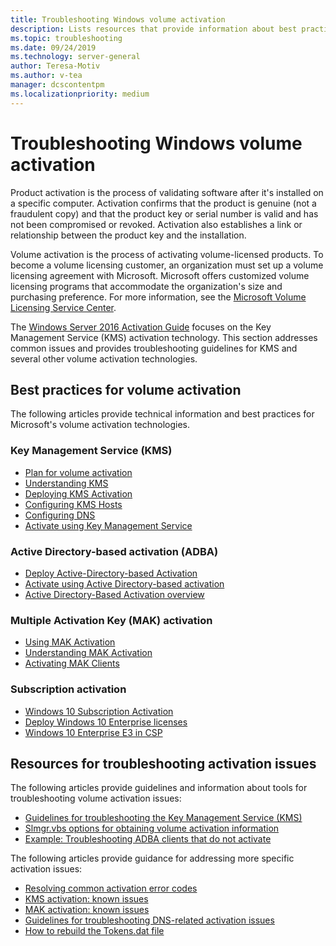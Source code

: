 ```yaml
---
title: Troubleshooting Windows volume activation
description: Lists resources that provide information about best practices for volume activation, and information about troubleshooting activation issues
ms.topic: troubleshooting
ms.date: 09/24/2019
ms.technology: server-general
author: Teresa-Motiv
ms.author: v-tea
manager: dcscontentpm
ms.localizationpriority: medium
---
```


# Troubleshooting Windows volume activation

Product activation is the process of validating software after it's installed on a specific computer. Activation confirms that the product is genuine (not a fraudulent copy) and that the product key or serial number is valid and has not been compromised or revoked. Activation also establishes a link or relationship between the product key and the installation.

Volume activation is the process of activating volume-licensed products. To become a volume licensing customer, an organization must set up a volume licensing agreement with Microsoft. Microsoft offers customized volume licensing programs that accommodate the organization's size and purchasing preference. For more information, see the [Microsoft Volume Licensing Service Center](https://www.microsoft.com/Licensing/servicecenter/default.aspx).

The [Windows Server 2016 Activation Guide](server-2016-activation.md) focuses on the Key Management Service (KMS) activation technology. This section addresses common issues and provides troubleshooting guidelines for KMS and several other volume activation technologies.

## Best practices for volume activation

The following articles provide technical information and best practices for Microsoft's volume activation technologies.

### Key Management Service (KMS)

- [Plan for volume activation](/windows/deployment/volume-activation/plan-for-volume-activation-client)
- [Understanding KMS](/previous-versions/tn-archive/ff793434(v=technet.10))
- [Deploying KMS Activation](/previous-versions/tn-archive/ff793409%28v=technet.10%29)
- [Configuring KMS Hosts](/previous-versions/tn-archive/ff793407%28v%3dtechnet.10%29)
- [Configuring DNS](/previous-versions/tn-archive/ff793405%28v%3dtechnet.10%29)
- [Activate using Key Management Service](/windows/deployment/volume-activation/activate-using-key-management-service-vamt)

### Active Directory-based activation (ADBA)

- [Deploy Active-Directory-based Activation](/previous-versions/windows/it-pro/windows-server-2012-r2-and-2012/dn502534%28v%3dws.11%29)
- [Activate using Active Directory-based activation](/windows/deployment/volume-activation/activate-using-active-directory-based-activation-client)
- [Active Directory-Based Activation overview](/windows/deployment/volume-activation/active-directory-based-activation-overview)

### Multiple Activation Key (MAK) activation

- [Using MAK Activation](/previous-versions/tn-archive/ff793438%28v=technet.10%29)
- [Understanding MAK Activation](/previous-versions/tn-archive/ff793435%28v%3dtechnet.10%29)
- [Activating MAK Clients](/previous-versions/tn-archive/ff793398%28v%3dtechnet.10%29)

### Subscription activation

- [Windows 10 Subscription Activation](/windows/deployment/windows-10-subscription-activation)
- [Deploy Windows 10 Enterprise licenses](/windows/deployment/deploy-enterprise-licenses)
- [Windows 10 Enterprise E3 in CSP](/windows/deployment/windows-10-enterprise-e3-overview)

## Resources for troubleshooting activation issues

The following articles provide guidelines and information about tools for troubleshooting volume activation issues:

- [Guidelines for troubleshooting the Key Management Service (KMS)](activation-troubleshoot-kms-general.md)
- [Slmgr.vbs options for obtaining volume activation information](activation-slmgr-vbs-options.md)
- [Example: Troubleshooting ADBA clients that do not activate](activation-troubleshoot-adba-clients.md)

The following articles provide guidance for addressing more specific activation issues:

- [Resolving common activation error codes](activation-error-codes.md)
- [KMS activation: known issues](activation-troubleshoot-KMS-issues.md)
- [MAK activation: known issues](activation-troubleshoot-MAK-issues.md)
- [Guidelines for troubleshooting DNS-related activation issues](common-troubleshooting-procedures-kms-dns.md)
- [How to rebuild the Tokens.dat file](activation-rebuild-tokens-dat-file.md)
